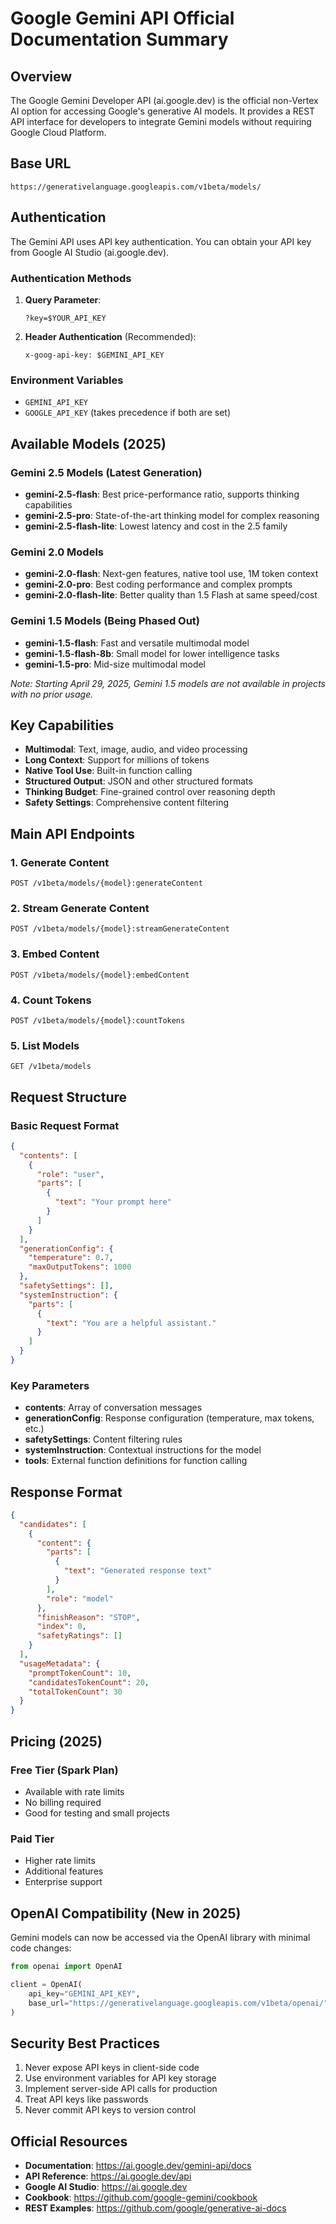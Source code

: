 # Google Gemini API Official Documentation Summary

## Overview

The Google Gemini Developer API (ai.google.dev) is the official non-Vertex AI option for accessing Google's generative AI models. It provides a REST API interface for developers to integrate Gemini models without requiring Google Cloud Platform.

## Base URL

```
https://generativelanguage.googleapis.com/v1beta/models/
```

## Authentication

The Gemini API uses API key authentication. You can obtain your API key from Google AI Studio (ai.google.dev).

### Authentication Methods

1. **Query Parameter**:
   ```
   ?key=$YOUR_API_KEY
   ```

2. **Header Authentication** (Recommended):
   ```
   x-goog-api-key: $GEMINI_API_KEY
   ```

### Environment Variables
- `GEMINI_API_KEY`
- `GOOGLE_API_KEY` (takes precedence if both are set)

## Available Models (2025)

### Gemini 2.5 Models (Latest Generation)

- **gemini-2.5-flash**: Best price-performance ratio, supports thinking capabilities
- **gemini-2.5-pro**: State-of-the-art thinking model for complex reasoning
- **gemini-2.5-flash-lite**: Lowest latency and cost in the 2.5 family

### Gemini 2.0 Models

- **gemini-2.0-flash**: Next-gen features, native tool use, 1M token context
- **gemini-2.0-pro**: Best coding performance and complex prompts
- **gemini-2.0-flash-lite**: Better quality than 1.5 Flash at same speed/cost

### Gemini 1.5 Models (Being Phased Out)

- **gemini-1.5-flash**: Fast and versatile multimodal model
- **gemini-1.5-flash-8b**: Small model for lower intelligence tasks
- **gemini-1.5-pro**: Mid-size multimodal model

*Note: Starting April 29, 2025, Gemini 1.5 models are not available in projects with no prior usage.*

## Key Capabilities

- **Multimodal**: Text, image, audio, and video processing
- **Long Context**: Support for millions of tokens
- **Native Tool Use**: Built-in function calling
- **Structured Output**: JSON and other structured formats
- **Thinking Budget**: Fine-grained control over reasoning depth
- **Safety Settings**: Comprehensive content filtering

## Main API Endpoints

### 1. Generate Content
```
POST /v1beta/models/{model}:generateContent
```

### 2. Stream Generate Content
```
POST /v1beta/models/{model}:streamGenerateContent
```

### 3. Embed Content
```
POST /v1beta/models/{model}:embedContent
```

### 4. Count Tokens
```
POST /v1beta/models/{model}:countTokens
```

### 5. List Models
```
GET /v1beta/models
```

## Request Structure

### Basic Request Format
```json
{
  "contents": [
    {
      "role": "user",
      "parts": [
        {
          "text": "Your prompt here"
        }
      ]
    }
  ],
  "generationConfig": {
    "temperature": 0.7,
    "maxOutputTokens": 1000
  },
  "safetySettings": [],
  "systemInstruction": {
    "parts": [
      {
        "text": "You are a helpful assistant."
      }
    ]
  }
}
```

### Key Parameters

- **contents**: Array of conversation messages
- **generationConfig**: Response configuration (temperature, max tokens, etc.)
- **safetySettings**: Content filtering rules
- **systemInstruction**: Contextual instructions for the model
- **tools**: External function definitions for function calling

## Response Format

```json
{
  "candidates": [
    {
      "content": {
        "parts": [
          {
            "text": "Generated response text"
          }
        ],
        "role": "model"
      },
      "finishReason": "STOP",
      "index": 0,
      "safetyRatings": []
    }
  ],
  "usageMetadata": {
    "promptTokenCount": 10,
    "candidatesTokenCount": 20,
    "totalTokenCount": 30
  }
}
```

## Pricing (2025)

### Free Tier (Spark Plan)
- Available with rate limits
- No billing required
- Good for testing and small projects

### Paid Tier
- Higher rate limits
- Additional features
- Enterprise support

## OpenAI Compatibility (New in 2025)

Gemini models can now be accessed via the OpenAI library with minimal code changes:

```python
from openai import OpenAI

client = OpenAI(
    api_key="GEMINI_API_KEY",
    base_url="https://generativelanguage.googleapis.com/v1beta/openai/"
)
```

## Security Best Practices

1. Never expose API keys in client-side code
2. Use environment variables for API key storage
3. Implement server-side API calls for production
4. Treat API keys like passwords
5. Never commit API keys to version control

## Official Resources

- **Documentation**: https://ai.google.dev/gemini-api/docs
- **API Reference**: https://ai.google.dev/api
- **Google AI Studio**: https://ai.google.dev
- **Cookbook**: https://github.com/google-gemini/cookbook
- **REST Examples**: https://github.com/google/generative-ai-docs